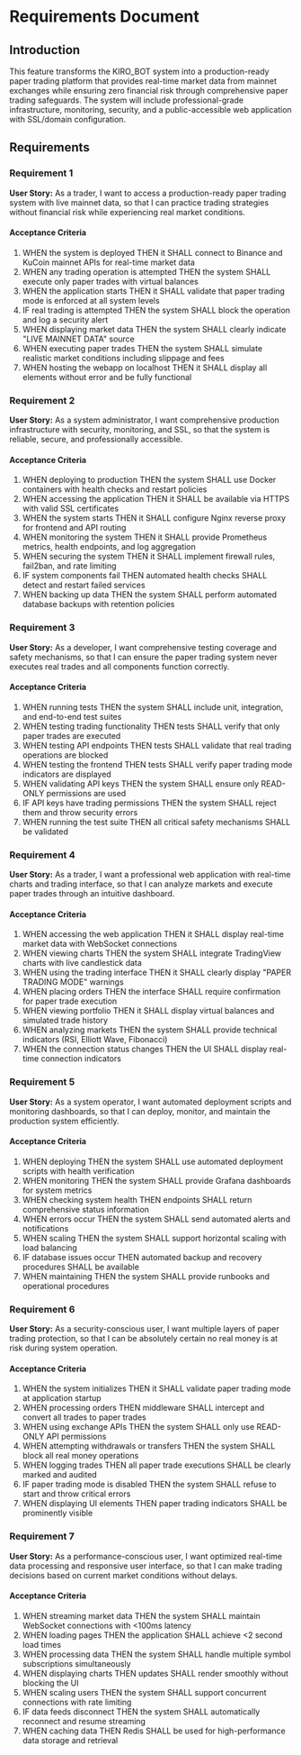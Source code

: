 # Requirements Document

## Introduction

This feature transforms the KIRO_BOT system into a production-ready paper trading platform that provides real-time market data from mainnet exchanges while ensuring zero financial risk through comprehensive paper trading safeguards. The system will include professional-grade infrastructure, monitoring, security, and a public-accessible web application with SSL/domain configuration.

## Requirements

### Requirement 1

**User Story:** As a trader, I want to access a production-ready paper trading system with live mainnet data, so that I can practice trading strategies without financial risk while experiencing real market conditions.

#### Acceptance Criteria

1. WHEN the system is deployed THEN it SHALL connect to Binance and KuCoin mainnet APIs for real-time market data
2. WHEN any trading operation is attempted THEN the system SHALL execute only paper trades with virtual balances
3. WHEN the application starts THEN it SHALL validate that paper trading mode is enforced at all system levels
4. IF real trading is attempted THEN the system SHALL block the operation and log a security alert
5. WHEN displaying market data THEN the system SHALL clearly indicate "LIVE MAINNET DATA" source
6. WHEN executing paper trades THEN the system SHALL simulate realistic market conditions including slippage and fees
7. WHEN hosting the webapp on localhost THEN it SHALL display all elements without error and be fully functional

### Requirement 2

**User Story:** As a system administrator, I want comprehensive production infrastructure with security, monitoring, and SSL, so that the system is reliable, secure, and professionally accessible.

#### Acceptance Criteria

1. WHEN deploying to production THEN the system SHALL use Docker containers with health checks and restart policies
2. WHEN accessing the application THEN it SHALL be available via HTTPS with valid SSL certificates
3. WHEN the system starts THEN it SHALL configure Nginx reverse proxy for frontend and API routing
4. WHEN monitoring the system THEN it SHALL provide Prometheus metrics, health endpoints, and log aggregation
5. WHEN securing the system THEN it SHALL implement firewall rules, fail2ban, and rate limiting
6. IF system components fail THEN automated health checks SHALL detect and restart failed services
7. WHEN backing up data THEN the system SHALL perform automated database backups with retention policies

### Requirement 3

**User Story:** As a developer, I want comprehensive testing coverage and safety mechanisms, so that I can ensure the paper trading system never executes real trades and all components function correctly.

#### Acceptance Criteria

1. WHEN running tests THEN the system SHALL include unit, integration, and end-to-end test suites
2. WHEN testing trading functionality THEN tests SHALL verify that only paper trades are executed
3. WHEN testing API endpoints THEN tests SHALL validate that real trading operations are blocked
4. WHEN testing the frontend THEN tests SHALL verify paper trading mode indicators are displayed
5. WHEN validating API keys THEN the system SHALL ensure only READ-ONLY permissions are used
6. IF API keys have trading permissions THEN the system SHALL reject them and throw security errors
7. WHEN running the test suite THEN all critical safety mechanisms SHALL be validated

### Requirement 4

**User Story:** As a trader, I want a professional web application with real-time charts and trading interface, so that I can analyze markets and execute paper trades through an intuitive dashboard.

#### Acceptance Criteria

1. WHEN accessing the web application THEN it SHALL display real-time market data with WebSocket connections
2. WHEN viewing charts THEN the system SHALL integrate TradingView charts with live candlestick data
3. WHEN using the trading interface THEN it SHALL clearly display "PAPER TRADING MODE" warnings
4. WHEN placing orders THEN the interface SHALL require confirmation for paper trade execution
5. WHEN viewing portfolio THEN it SHALL display virtual balances and simulated trade history
6. WHEN analyzing markets THEN the system SHALL provide technical indicators (RSI, Elliott Wave, Fibonacci)
7. WHEN the connection status changes THEN the UI SHALL display real-time connection indicators

### Requirement 5

**User Story:** As a system operator, I want automated deployment scripts and monitoring dashboards, so that I can deploy, monitor, and maintain the production system efficiently.

#### Acceptance Criteria

1. WHEN deploying THEN the system SHALL use automated deployment scripts with health verification
2. WHEN monitoring THEN the system SHALL provide Grafana dashboards for system metrics
3. WHEN checking system health THEN endpoints SHALL return comprehensive status information
4. WHEN errors occur THEN the system SHALL send automated alerts and notifications
5. WHEN scaling THEN the system SHALL support horizontal scaling with load balancing
6. IF database issues occur THEN automated backup and recovery procedures SHALL be available
7. WHEN maintaining THEN the system SHALL provide runbooks and operational procedures

### Requirement 6

**User Story:** As a security-conscious user, I want multiple layers of paper trading protection, so that I can be absolutely certain no real money is at risk during system operation.

#### Acceptance Criteria

1. WHEN the system initializes THEN it SHALL validate paper trading mode at application startup
2. WHEN processing orders THEN middleware SHALL intercept and convert all trades to paper trades
3. WHEN using exchange APIs THEN the system SHALL only use READ-ONLY API permissions
4. WHEN attempting withdrawals or transfers THEN the system SHALL block all real money operations
5. WHEN logging trades THEN all paper trade executions SHALL be clearly marked and audited
6. IF paper trading mode is disabled THEN the system SHALL refuse to start and throw critical errors
7. WHEN displaying UI elements THEN paper trading indicators SHALL be prominently visible

### Requirement 7

**User Story:** As a performance-conscious user, I want optimized real-time data processing and responsive user interface, so that I can make trading decisions based on current market conditions without delays.

#### Acceptance Criteria

1. WHEN streaming market data THEN the system SHALL maintain WebSocket connections with <100ms latency
2. WHEN loading pages THEN the application SHALL achieve <2 second load times
3. WHEN processing data THEN the system SHALL handle multiple symbol subscriptions simultaneously
4. WHEN displaying charts THEN updates SHALL render smoothly without blocking the UI
5. WHEN scaling users THEN the system SHALL support concurrent connections with rate limiting
6. IF data feeds disconnect THEN the system SHALL automatically reconnect and resume streaming
7. WHEN caching data THEN Redis SHALL be used for high-performance data storage and retrieval